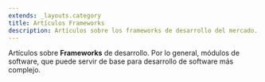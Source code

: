```yaml
---
extends: _layouts.category
title: Artículos Frameworks
description: Artículos sobre los frameworks de desarrollo del mercado.
---
```


Artículos sobre **Frameworks** de desarrollo. Por lo general, módulos de software, que puede servir de base para desarrollo de software más complejo.
